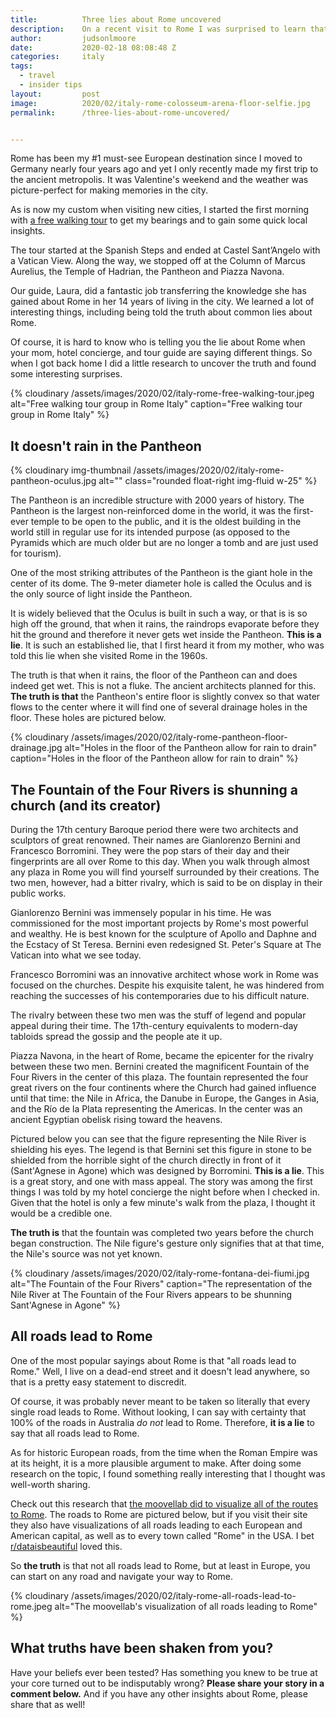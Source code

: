 ```yaml
---
title:			Three lies about Rome uncovered
description:	On a recent visit to Rome I was surprised to learn that these three commonly known Roman facts are not true.
author:			judsonlmoore
date:			2020-02-18 08:08:48 Z
categories:		italy
tags:            
  - travel
  - insider tips
layout:			post
image:			2020/02/italy-rome-colosseum-arena-floor-selfie.jpg
permalink:		/three-lies-about-rome-uncovered/


---
```



Rome has been my #1 must-see European destination since I moved to Germany nearly four years ago and yet I only recently made my first trip to the ancient metropolis. It was Valentine's weekend and the weather was picture-perfect for making memories in the city.

As is now my custom when visiting new cities, I started the first morning with [a free walking tour](https://www.romefreewalkingtour.com/en/) to get my bearings and to gain some quick local insights.

The tour started at the Spanish Steps and ended at Castel Sant’Angelo with a Vatican View. Along the way, we stopped off at the Column of Marcus Aurelius, the Temple of Hadrian, the Pantheon and Piazza Navona.

Our guide, Laura, did a fantastic job transferring the knowledge she has gained about Rome in her 14 years of living in the city. We learned a lot of interesting things, including being told the truth about common lies about Rome.

Of course, it is hard to know who is telling you the lie about Rome when your mom, hotel concierge, and tour guide are saying different things. So when I got back home I did a little research to uncover the truth and found some interesting surprises. 

{% cloudinary /assets/images/2020/02/italy-rome-free-walking-tour.jpeg alt="Free walking tour group in Rome Italy" caption="Free walking tour group in Rome Italy" %}

## It doesn't rain in the Pantheon

{% cloudinary img-thumbnail /assets/images/2020/02/italy-rome-pantheon-oculus.jpg alt="" class="rounded float-right img-fluid w-25" %}

The Pantheon is an incredible structure with 2000 years of history. The Pantheon is the largest non-reinforced dome in the world, it was the first-ever temple to be open to the public, and it is the oldest building in the world still in regular use for its intended purpose (as opposed to the Pyramids which are much older but are no longer a tomb and are just used for tourism). 

One of the most striking attributes of the Pantheon is the giant hole in the center of its dome. The 9-meter diameter hole is called the Oculus and is the only source of light inside the Pantheon.

It is widely believed that the Oculus is built in such a way, or that is is so high off the ground, that when it rains, the raindrops evaporate before they hit the ground and therefore it never gets wet inside the Pantheon. **This is a lie**. It is such an established lie, that I first heard it from my mother, who was told this lie when she visited Rome in the 1960s.

The truth is that when it rains, the floor of the Pantheon can and does indeed get wet. This is not a fluke. The ancient architects planned for this. **The truth is that** the Pantheon's entire floor is slightly convex so that water flows to the center where it will find one of several drainage holes in the floor. These holes are pictured below.

{% cloudinary /assets/images/2020/02/italy-rome-pantheon-floor-drainage.jpg alt="Holes in the floor of the Pantheon allow for rain to drain" caption="Holes in the floor of the Pantheon allow for rain to drain" %}

## The Fountain of the Four Rivers is shunning a church (and its creator)

During the 17th century Baroque period there were two architects and sculptors of great renowned. Their names are Gianlorenzo Bernini and Francesco Borromini. They were the pop stars of their day and their fingerprints are all over Rome to this day. When you walk through almost any plaza in Rome you will find yourself surrounded by their creations. The two men, however, had a bitter rivalry, which is said to be on display in their public works.

Gianlorenzo Bernini was immensely popular in his time. He was commissioned for the most important projects by Rome's most powerful and wealthy. He is best known for the sculpture of Apollo and Daphne and the Ecstacy of St Teresa. Bernini even redesigned St. Peter's Square at The Vatican into what we see today.

Francesco Borromini was an innovative architect whose work in Rome was focused on the churches. Despite his exquisite talent, he was hindered from reaching the successes of his contemporaries due to his difficult nature. 

The rivalry between these two men was the stuff of legend and popular appeal during their time. The 17th-century equivalents to modern-day tabloids spread the gossip and the people ate it up. 

Piazza Navona, in the heart of Rome, became the epicenter for the rivalry between these two men. Bernini created the magnificent Fountain of the Four Rivers in the center of this plaza. The fountain represented the four great rivers on the four continents where the Church had gained influence until that time: the Nile in Africa, the Danube in Europe, the Ganges in Asia, and the Río de la Plata representing the Americas. In the center was an ancient Egyptian obelisk rising toward the heavens. 

Pictured below you can see that the figure representing the Nile River is shielding his eyes. The legend is that Bernini set this figure in stone to be shielded from the horrible sight of the church directly in front of it (Sant'Agnese in Agone) which was designed by Borromini. **This is a lie**. This is a great story, and one with mass appeal. The story was among the first things I was told by my hotel concierge the night before when I checked in. Given that the hotel is only a few minute's walk from the plaza, I thought it would be a credible one.

**The truth is** that the fountain was completed two years before the church began construction. The Nile figure's gesture only signifies that at that time, the Nile's source was not yet known. 

{% cloudinary /assets/images/2020/02/italy-rome-fontana-dei-fiumi.jpg alt="The Fountain of the Four Rivers" caption="The representation of the Nile River at The Fountain of the Four Rivers appears to be shunning Sant'Agnese in Agone" %}

## All roads lead to Rome

One of the most popular sayings about Rome is that "all roads lead to Rome." Well, I live on a dead-end street and it doesn't lead anywhere, so that is a pretty easy statement to discredit. 

Of course, it was probably never meant to be taken so literally that every single road leads to Rome. Without looking, I can say with certainty that 100% of the roads in Australia *do not* lead to Rome. Therefore, **it is a lie** to say that all roads lead to Rome. 

As for historic European roads, from the time when the Roman Empire was at its height, it is a more plausible argument to make. After doing some research on the topic, I found something really interesting that I thought was well-worth sharing. 

Check out this research that [the moovellab did to visualize all of the routes to Rome](https://www.move-lab.com/project/roadstorome/). The roads to Rome are pictured below, but if you visit their site they also have visualizations of all roads leading to each European and American capital, as well as to every town called "Rome" in the USA. I bet [r/dataisbeautiful](https://www.reddit.com/r/dataisbeautiful/) loved this. 

So **the truth** is that not all roads lead to Rome, but at least in Europe, you can start on any road and navigate your way to Rome.

{% cloudinary /assets/images/2020/02/italy-rome-all-roads-lead-to-rome.jpeg alt="The moovellab's visualization of all roads leading to Rome" %}

## What truths have been shaken from you?

Have your beliefs ever been tested? Has something you knew to be true at your core turned out to be indisputably wrong? **Please share your story in a comment below.** And if you have any other insights about Rome, please share that as well! 
